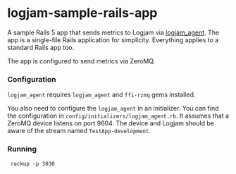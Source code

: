 # logjam-sample-rails-app

A sample Rails 5 app that sends metrics to Logjam via [logjam_agent](https://github.com/skaes/logjam_agent). The app is a single-file Rails application for simplicity. Everything applies to a standard Rails app too.

The app is configured to send metrics via ZeroMQ.

### Configuration

`logjam_agent` requires `logjam_agent` and `ffi-rzmq` gems installed.

You also need to configure the `logjam_agent` in an initializer. You can find the configuration in `config/initializers/logjam_agent.rb`. It assumes that a ZeroMQ device listens on port 9604. The device and Logjam should be aware of the stream named `TestApp-development`.

### Running

` rackup -p 3030`
